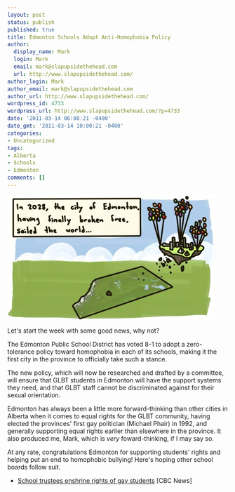```yaml
---
layout: post
status: publish
published: true
title: Edmonton Schools Adopt Anti-Homophobia Policy
author:
  display_name: Mark
  login: Mark
  email: mark@slapupsidethehead.com
  url: http://www.slapupsidethehead.com/
author_login: Mark
author_email: mark@slapupsidethehead.com
author_url: http://www.slapupsidethehead.com/
wordpress_id: 4733
wordpress_url: http://www.slapupsidethehead.com/?p=4733
date: '2011-03-14 06:00:21 -0400'
date_gmt: '2011-03-14 10:00:21 -0400'
categories:
- Uncategorized
tags:
- Alberta
- Schools
- Edmonton
comments: []
---
```

![In 2028, the city of Edmonton, having finally broken free, sailed the world.](/wp-content/media/2011/03/edmonton-breakaway.jpg "You can leave the politicians, though.")

Let's start the week with some good news, why not?

The Edmonton Public School District has voted 8-1 to adopt a zero-tolerance policy toward homophobia in each of its schools, making it the first city in the province to officially take such a stance.

The new policy, which will now be researched and drafted by a committee, will ensure that GLBT students in Edmonton will have the support systems they need, and that GLBT staff cannot be discriminated against for their sexual orientation.

Edmonton has always been a little more forward-thinking than other cities in Alberta when it comes to equal rights for the GLBT community, having elected the provinces' first gay politician (Michael Phair) in 1992, and generally supporting equal rights earlier than elsewhere in the province. It also produced me, Mark, which is _very_ foward-thinking, if I may say so.

At any rate, congratulations Edmonton for supporting students' rights and helping put an end to homophobic bullying! Here's hoping other school boards follow suit.

- [School trustees enshrine rights of gay students](http://www.cbc.ca/news/canada/edmonton/story/2011/03/09/edmonton-school-discrimination-policy.html) [CBC News]
